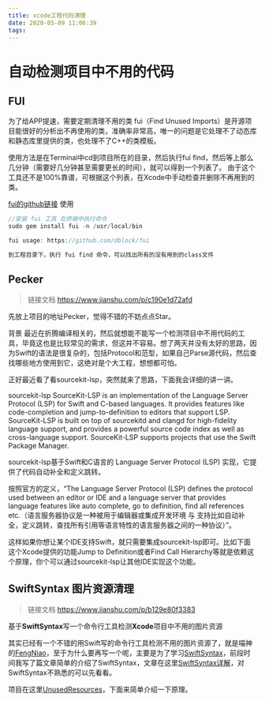 ```yaml
---
title: xcode工程代码清理
date: 2020-05-09 11:06:39
tags:
---
```




# 自动检测项目中不用的代码

## FUI

为了给APP提速，需要定期清理不用的类
 fui（Find Unused Imports）是开源项目能很好的分析出不再使用的类，准确率非常高，唯一的问题是它处理不了动态库和静态库里提供的类，也处理不了C++的类模板。

使用方法是在Terminal中cd到项目所在的目录，然后执行fui find，然后等上那么几分钟（需要好几分钟甚至需要更长的时间），就可以得到一个列表了。
 由于这个工具还不是100%靠谱，可根据这个列表，在Xcode中手动检查并删除不再用到的类。

[fui的github链接](https://link.jianshu.com?t=https%3A%2F%2Fgithub.com%2Fdblock%2Ffui)
 使用

```kotlin
//安装 fui 工具 在终端中执行命令
sudo gem install fui -n /usr/local/bin

fui usage: https://github.com/dblock/fui

到工程目录下，执行 fui find 命令，可以找出所有的没有用到的class文件
```

## Pecker

> 链接文档 https://www.jianshu.com/p/c190e1d72afd

先放上项目的地址Pecker，觉得不错的不妨点点Star。

背景
最近在折腾编译相关的，然后就想能不能写一个检测项目中不用代码的工具，毕竟这也是比较常见的需求，但这并不容易。想了两天并没有太好的思路，因为Swift的语法是很复杂的，包括Protocol和范型，如果自己Parse源代码，然后查找哪些地方使用到它，这绝对是个大工程，想想都可怕。

正好最近看了看sourcekit-lsp，突然就来了思路，下面我会详细的讲一讲。

sourcekit-lsp
SourceKit-LSP is an implementation of the Language Server Protocol (LSP) for Swift and C-based languages. It provides features like code-completion and jump-to-definition to editors that support LSP. SourceKit-LSP is built on top of sourcekitd and clangd for high-fidelity language support, and provides a powerful source code index as well as cross-language support. SourceKit-LSP supports projects that use the Swift Package Manager.

sourcekit-lsp基于Swift和C语言的 Language Server Protocol (LSP) 实现，它提供了代码自动补全和定义跳转。

按照官方的定义，“The Language Server Protocol (LSP) defines the protocol used between an editor or IDE and a language server that provides language features like auto complete, go to definition, find all references etc.（语言服务器协议是一种被用于编辑器或集成开发环境 与 支持比如自动补全，定义跳转，查找所有引用等语言特性的语言服务器之间的一种协议）”。

这样如果你想让某个IDE支持Swift，就只需要集成sourcekit-lsp即可。比如下面这个Xcode提供的功能Jump to Definition或者Find Call Hierarchy等就是依赖这个原理，你个可以通过sourcekit-lsp让其他IDE实现这个功能。



## SwiftSyntax 图片资源清理

> 链接文档 https://www.jianshu.com/p/b129e80f3383

基于**SwiftSyntax**写一个命令行工具检测**Xcode**项目中不用的图片资源

其实已经有一个不错的用Swift写的命令行工具检测不用的图片资源了，就是喵神的[FengNiao](https://links.jianshu.com/go?to=https%3A%2F%2Fgithub.com%2Fonevcat%2FFengNiao)，至于为什么要再写一个呢，主要是为了学习[SwiftSyntax](https://links.jianshu.com/go?to=https%3A%2F%2Fgithub.com%2Fapple%2Fswift-syntax)，前段时间我写了篇文章简单的介绍了SwiftSyntax，文章在这里[SwiftSyntax详解](https://links.jianshu.com/go?to=https%3A%2F%2Fjuejin.im%2Fpost%2F5dac6d3ef265da5b741514b0)，对SwiftSyntax不熟悉的可以先看看。

项目在这里[UnusedResources](https://links.jianshu.com/go?to=https%3A%2F%2Fgithub.com%2Fwoshiccm%2FUnusedResources)，下面来简单介绍一下原理。




